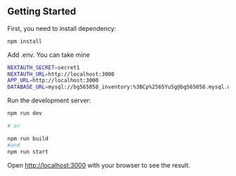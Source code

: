 ## Getting Started

First, you need to install dependency:

```bash
npm install
```

Add .env. You can take mine

```bash
NEXTAUTH_SECRET=secret1
NEXTAUTH_URL=http://localhost:3000
APP_URL=http://localhost:3000
DATABASE_URL=mysql://bg565058_inventory:%3BCp%2565Yu5g@bg565058.mysql.ukraine.com.ua:3306/bg565058_inventory
```

Run the development server:

```bash
npm run dev

# or

npm run build
#and
npm run start
```

Open [http://localhost:3000](http://localhost:3000) with your browser to see the result.
